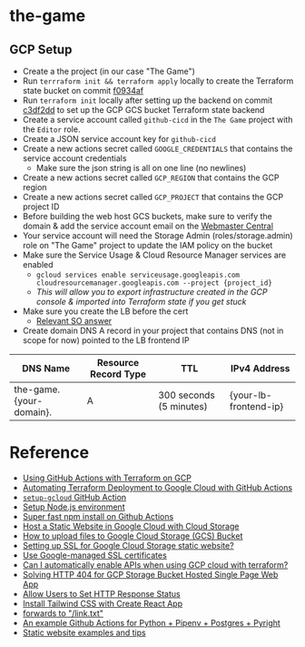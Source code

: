 # the-game

## GCP Setup

- Create a the project (in our case "The Game")
- Run `terrraform init && terraform apply` locally to create the Terraform state bucket on commit [f0934af](https://github.com/kevinmccartney/the-game/commit/f0934af65173ef19815850bab9aac7ea655dfb02)
- Run `terraform init` locally after setting up the backend on commit [c3df2dd](https://github.com/kevinmccartney/the-game/commit/c3df2dd0ed11970709ca842a56e6cd3513769422) to set up the GCP GCS bucket Terraform state backend
- Create a service account called `github-cicd` in the `The Game` project with the `Editor` role.
- Create a JSON service account key for `github-cicd`
- Create a new actions secret called `GOOGLE_CREDENTIALS` that contains the service account credentials
  - Make sure the json string is all on one line (no newlines)
- Create a new actions secret called `GCP_REGION` that contains the GCP region
- Create a new actions secret called `GCP_PROJECT` that contains the GCP project ID
- Before building the web host GCS buckets, make sure to verify the domain & add the service account email on the [Webmaster Central](https://www.google.com/webmasters/verification/home?hl=en)
- Your service account will need the Storage Admin (roles/storage.admin) role on "The Game" project to update the IAM policy on the bucket
- Make sure the Service Usage & Cloud Resource Manager services are enabled
  - `gcloud services enable serviceusage.googleapis.com cloudresourcemanager.googleapis.com --project {project_id}`
  - _This will allow you to export infrastructure created in the GCP console & imported into Terraform state if you get stuck_
- Make sure you create the LB before the cert
  - [Relevant SO answer](https://stackoverflow.com/a/66578266)
- Create domain DNS A record in your project that contains DNS (not in scope for now) pointed to the LB frontend IP

| DNS Name                | Resource Record Type | TTL                     | IPv4 Address          |
| ----------------------- | -------------------- | ----------------------- | --------------------- |
| the-game.{your-domain}. | A                    | 300 seconds (5 minutes) | {your-lb-frontend-ip} |

# Reference

- [Using GitHub Actions with Terraform on GCP](https://jozimarback.medium.com/using-github-actions-with-terraform-on-gcp-d473a37ddbd6)
- [Automating Terraform Deployment to Google Cloud with GitHub Actions](https://medium.com/interleap/automating-terraform-deployment-to-google-cloud-with-github-actions-17516c4fb2e5)
- [`setup-gcloud` GitHub Action](https://github.com/google-github-actions/setup-gcloud)
- [Setup Node.js environment](https://github.com/marketplace/actions/setup-node-js-environment)
- [Super fast npm install on Github Actions](https://www.voorhoede.nl/en/blog/super-fast-npm-install-on-github-actions/)
- [Host a Static Website in Google Cloud with Cloud Storage](https://codelabs.developers.google.com/codelabs/cloud-webapp-hosting-gcs#0)
- [How to upload files to Google Cloud Storage (GCS) Bucket](https://sametkaradag.medium.com/how-to-upload-files-to-google-cloud-storage-gcs-bucket-70f9599a01e5)
- [Setting up SSL for Google Cloud Storage static website?](https://stackoverflow.com/questions/22759710/setting-up-ssl-for-google-cloud-storage-static-website)
- [Use Google-managed SSL certificates](https://cloud.google.com/load-balancing/docs/ssl-certificates/google-managed-certs)
- [Can I automatically enable APIs when using GCP cloud with terraform?](https://stackoverflow.com/a/72094901)
- [Solving HTTP 404 for GCP Storage Bucket Hosted Single Page Web App](https://thepaulo.medium.com/solving-http-404-for-gcp-storage-bucket-hosted-single-page-web-app-140b15316cde)
- [Allow Users to Set HTTP Response Status ](https://issuetracker.google.com/issues/151212194)
- [Install Tailwind CSS with Create React App](https://tailwindcss.com/docs/guides/create-react-app)
- [<Link href="/link" /> forwards to "/link.txt"](https://github.com/vercel/next.js/issues/48996)
- [An example Github Actions for Python + Pipenv + Postgres + Pyright](https://gist.github.com/alukach/6f3a371e9af600e417aca1b36806ad72)
- [Static website examples and tips](https://cloud.google.com/storage/docs/static-website)
